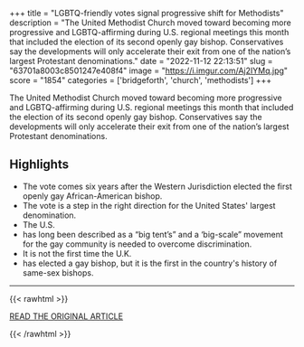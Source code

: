 +++
title = "LGBTQ-friendly votes signal progressive shift for Methodists"
description = "The United Methodist Church moved toward becoming more progressive and LGBTQ-affirming during U.S. regional meetings this month that included the election of its second openly gay bishop. Conservatives say the developments will only accelerate their exit from  one of the nation’s largest Protestant denominations."
date = "2022-11-12 22:13:51"
slug = "63701a8003c8501247e408f4"
image = "https://i.imgur.com/Aj2IYMq.jpg"
score = "1854"
categories = ['bridgeforth', 'church', 'methodists']
+++

The United Methodist Church moved toward becoming more progressive and LGBTQ-affirming during U.S. regional meetings this month that included the election of its second openly gay bishop. Conservatives say the developments will only accelerate their exit from  one of the nation’s largest Protestant denominations.

## Highlights

- The vote comes six years after the Western Jurisdiction elected the first openly gay African-American bishop.
- The vote is a step in the right direction for the United States' largest denomination.
- The U.S.
- has long been described as a “big tent’s” and a ‘big-scale” movement for the gay community is needed to overcome discrimination.
- It is not the first time the U.K.
- has elected a gay bishop, but it is the first in the country's history of same-sex bishops.

---

{{< rawhtml >}}
  <p class="article-category">
    <a target="_blank" href="https://apnews.com/article/religion-gay-rights-marriage-1ed8df15ecbb36700cbe638b29dc6617?utm_source=homepage&amp;utm_medium=TopNews&amp;utm_campaign=position_07">READ THE ORIGINAL ARTICLE</a>
  </p>
{{< /rawhtml >}}
